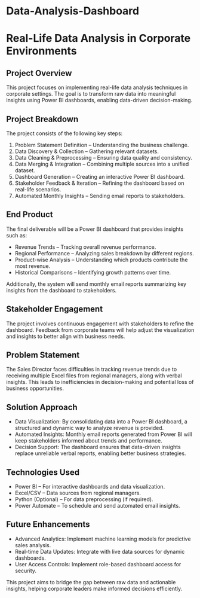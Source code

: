 # Data-Analysis-Dashboard
# Real-Life Data Analysis in Corporate Environments

## Project Overview
This project focuses on implementing real-life data analysis techniques in corporate settings. The goal is to transform raw data into meaningful insights using Power BI dashboards, enabling data-driven decision-making.

## Project Breakdown
The project consists of the following key steps:
1. Problem Statement Definition – Understanding the business challenge.
2. Data Discovery & Collection – Gathering relevant datasets.
3. Data Cleaning & Preprocessing – Ensuring data quality and consistency.
4. Data Merging & Integration – Combining multiple sources into a unified dataset.
5. Dashboard Generation – Creating an interactive Power BI dashboard.
6. Stakeholder Feedback & Iteration – Refining the dashboard based on real-life scenarios.
7. Automated Monthly Insights – Sending email reports to stakeholders.

## End Product
The final deliverable will be a Power BI dashboard that provides insights such as:
- Revenue Trends – Tracking overall revenue performance.
- Regional Performance – Analyzing sales breakdown by different regions.
- Product-wise Analysis – Understanding which products contribute the most revenue.
- Historical Comparisons – Identifying growth patterns over time.

Additionally, the system will send monthly email reports summarizing key insights from the dashboard to stakeholders.

## Stakeholder Engagement
The project involves continuous engagement with stakeholders to refine the dashboard. Feedback from corporate teams will help adjust the visualization and insights to better align with business needs.

## Problem Statement
The Sales Director faces difficulties in tracking revenue trends due to receiving multiple Excel files from regional managers, along with verbal insights. This leads to inefficiencies in decision-making and potential loss of business opportunities.

## Solution Approach
- Data Visualization: By consolidating data into a Power BI dashboard, a structured and dynamic way to analyze revenue is provided.
- Automated Insights: Monthly email reports generated from Power BI will keep stakeholders informed about trends and performance.
- Decision Support: The dashboard ensures that data-driven insights replace unreliable verbal reports, enabling better business strategies.

## Technologies Used
- Power BI – For interactive dashboards and data visualization.
- Excel/CSV – Data sources from regional managers.
- Python (Optional) – For data preprocessing (if required).
- Power Automate – To schedule and send automated email insights.

## Future Enhancements
- Advanced Analytics: Implement machine learning models for predictive sales analysis.
- Real-time Data Updates: Integrate with live data sources for dynamic dashboards.
- User Access Controls: Implement role-based dashboard access for security.

This project aims to bridge the gap between raw data and actionable insights, helping corporate leaders make informed decisions efficiently.

